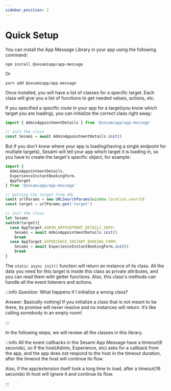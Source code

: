 ```yaml
---
sidebar_position: 2
---
```


# Quick Setup
You can install the App Message Library in your app using the following command:

```markup
npm install @sesamiapp/app-message
```

Or

```markup
yarn add @sesamiapp/app-message
```

Once installed, you will have a list of classes for a specific target. Each class will give you a list of functions to get needed values, actions, etc.

If you specified a specific route in your app for a target(you know which target you are loading), you can initialize the correct class right away:

```ts
import { AdminAppointmentDetails } from '@sesamiapp/app-message'

// init the class
const Sesami = await AdminAppointmentDetails.init()
```

But if you don't know where your app is loading(having a single endpoint for multiple targets), Sesami will tell your app which target it is loading in, so you have to create the target's specific object, for example:

```ts
import {
  AdminAppointmentDetails,
  ExperienceInstantBookingForm,
  AppTarget
} from '@sesamiapp/app-message'

// getting the target from URL
const urlParams = new URLSearchParams(window.location.search)
const target = urlParams.get('target')

// init the class
let Sesami
switch(target){
  case AppTarget.ADMIN_APPOINTMENT_DETAILS_INFO:
    Sesami = await AdminAppointmentDetails.init()
    break
  case AppTarget.EXPERIENCE_INSTANT_BOOKING_FORM:
    Sesami = await ExperienceInstantBookingForm.init()
    break
}
```

The `static async init()` function will return an instance of its class. All the data you need for this target is inside this class as private attributes, and you can read them with getter functions.
Also, this class's methods can handle all the event listeners and actions.

:::info
<a>Question: What happens if I initialize a wrong class?</a>
<p>
Answer: Basically nothing! If you initialize a class that is not meant to be there, its promise will never resolve and no instances will return. It’s like calling somebody in an empty room!
</p>
:::

In the following steps, we will review all the classes in this library.

:::info
<a>
All the event callbacks in the Sesami App Message have a timeout(8 seconds), so if the host(Admin, Experience, etc) asks for a callback from the app, and the app does not respond to the host in the timeout duration, after the timeout the host will continue its flow.
</a>
<p>
Also, if the app/extension itself took a long time to load, after a timeout(16 seconds) th host will ignore it and continue its flow.
</p>
:::
